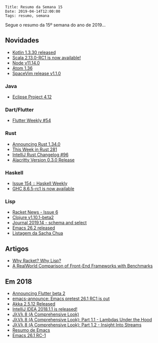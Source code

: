     Title: Resumo da Semana 15
    Date: 2019-04-14T12:00:00
    Tags: resumo, semana

Segue o resumo da 15º semana do ano de 2019...

<!-- more -->

## Novidades

* [Kotlin 1.3.30 released](https://blog.jetbrains.com/kotlin/2019/04/kotlin-1-3-30-released "Post sobre Kotlin 1.3.30 released")
* [Scala 2.13.0-RC1 is now available!](https://www.scala-lang.org/news/2.13.0-RC1 "Post sobre Scala 2.13.0-RC1 is now available!")
* [Node v11.14.0](https://nodejs.org/en/blog/release/v11.14.0 "Post sobre Node v11.14.0")
* [Atom 1.36](https://blog.atom.io/2019/04/09/atom-1-36.html "Post sobre Atom 1.36")
* [SpaceVim release v1.1.0](https://spacevim.org/SpaceVim-release-v1.1.0 "Post sobre SpaceVim release v1.1.0")

### Java

* [Eclipse Project 4.12](https://www.eclipse.org/eclipse/news/4.12/jdt.php?m=4 "Post sobre Eclipse Project 4.12")

### Dart/Flutter

* [Flutter Weekly #54](https://us17.campaign-archive.com/?u=c8d8d18b6e2c6316ddc1d48a0&id=929dc6eb66 "Post sobre Flutter Weekly #54")

### Rust

* [Announcing Rust 1.34.0](https://blog.rust-lang.org/2019/04/11/Rust-1.34.0.html "Post sobre Announcing Rust 1.34.0")
* [This Week in Rust 281](https://this-week-in-rust.org/blog/2019/04/09/this-week-in-rust-281 "Post sobre This Week in Rust 281")
* [IntelliJ Rust Changelog #96](https://intellij-rust.github.io/2019/04/10/changelog-96.html "Post sobre IntelliJ Rust Changelog #96")
* [Alacritty Version 0.3.0 Release](https://blog.christianduerr.com/alacritty_030_announcement "Post sobre Alacritty Version 0.3.0 Release")

### Haskell

* [Issue 154 :: Haskell Weekly](https://haskellweekly.news/issues/154.html "Post sobre Issue 154 :: Haskell Weekly")
* [GHC 8.6.5-rc1 is now available](https://mail.haskell.org/pipermail/ghc-devs/2019-April/017481.html "Post sobre GHC 8.6.5-rc1 is now available")

### Lisp

* [Racket News - Issue 6](http://racket-news.com/2019/04/racket-news-issue-6.html "Post sobre Racket News - Issue 6")
* [Clojure v1.10.1-beta2](https://clojure.org/community/devchangelog#_1_10_1_beta2_apr_11_2019 "Post sobre Clojure v1.10.1-beta2")
* [Journal 2019.14 - schema and select](http://insideclojure.org/2019/04/07/journal "Post sobre Journal 2019.14 - schema and select")
* [Emacs 26.2 released](https://lists.gnu.org/archive/html/emacs-devel/2019-04/msg00503.html "Post sobre Emacs 26.2 released")
* [Listagem da Sacha Chua](http://sachachua.com/blog/category/emacs-news "Post sobre Listagem da Sacha Chua")

## Artigos ##

* [Why Racket? Why Lisp?](https://practicaltypography.com/why-racket-why-lisp.html "Artigo sobre Why Racket? Why Lisp?")
* [A RealWorld Comparison of Front-End Frameworks with Benchmarks](https://medium.freecodecamp.org/a-realworld-comparison-of-front-end-frameworks-with-benchmarks-2019-update-4be0d3c78075 "Artigo sobre A RealWorld Comparison of Front-End Frameworks with Benchmarks")

## Em 2018

* [Announcing Flutter beta 2](https://medium.com/flutter-io/https-medium-com-flutter-io-announcing-flutters-beta-2-c85ba1557d5e "Post sobre Announcing Flutter beta 2")
* [emacs-announce: Emacs pretest 26.1 RC1 is out](https://lists.gnu.org/archive/html/emacs-devel/2018-04/msg00258.html "Post sobre emacs-announce: Emacs pretest 26.1 RC1 is out")
* [Akka 2.5.12 Released](https://akka.io/blog/news/2018/04/13/akka-2.5.12-released "Post sobre Akka 2.5.12 Released")
* [IntelliJ IDEA 2018.1.1 is released!](https://blog.jetbrains.com/idea/2018/04/intellij-idea-2018-1-1-is-released "Post sobre IntelliJ IDEA 2018.1.1 is released!")
* [JλVλ 8 (A Comprehensive Look)](https://dzone.com/articles/j%CE%BBv%CE%BB-8-a-comprehensive-look "Artigo sobre JλVλ 8 (A Comprehensive Look)")
* [JλVλ 8 (A Comprehensive Look): Part 1.1 - Lambdas Under the Hood](https://dzone.com/articles/j%CE%BBv%CE%BB-8-a-comprehensive-look-part-11-lambdas-under "Artigo sobre JλVλ 8 (A Comprehensive Look): Part 1.1 - Lambdas Under the Hood")
* [JλVλ 8 (A Comprehensive Look): Part 1.2 - Insight Into Streams](https://dzone.com/articles/j%CE%BBv%CE%BB-8-a-comprehensive-look-part-12-insight-into-s "Artigo sobre JλVλ 8 (A Comprehensive Look): Part 1.2 - Insight Into Streams")
* [Resumo de Emacs](http://sachachua.com/blog/category/emacs-news "Post sobre o resumo do Emacs")
* [Emacs 26.1 RC-1](http://irreal.org/blog/?p=7096 "Post sobre Emacs 26.1 RC-1")
